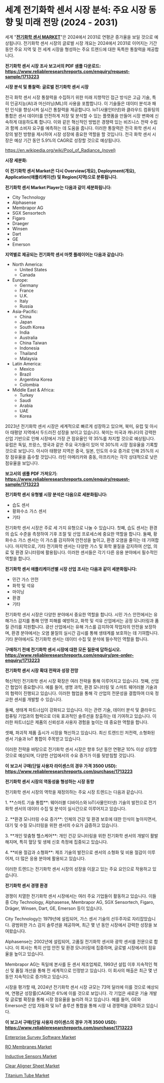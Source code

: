 <p><h1>세계 전기화학 센서 시장 분석: 주요 시장 동향 및 미래 전망 (2024 - 2031)</h1></p><p>세계 "<strong><a href="https://www.reliableresearchreports.com/electrochemical-sensors-r1713223">전기화학 센서 MARKET</a></strong>"은 2024에서 2031로 연평균 증가율을 보일 것으로 예상됩니다. 전기화학 센서 시장의 글로벌 시장 개요는 2024에서 2031로 이어지는 기간 동안 주요 지역 및 전 세계 시장을 형성하는 주요 트렌드에 대한 독특한 통찰력을 제공합니다.</p>
<p><strong>전기화학 센서 시장 조사 보고서의 PDF 샘플 다운로드: <a href="https://www.reliableresearchreports.com/enquiry/request-sample/1713223">https://www.reliableresearchreports.com/enquiry/request-sample/1713223</a></strong></p>
<p><strong>시장 분석 및 통찰력: 글로벌 전기화학 센서 시장</strong></p>
<p><p>전극 화학 센서 시장 통찰력을 수집하기 위한 미래 지향적인 접근 방식은 고급 기술, 특히 인공지능(AI)과 머신러닝(ML)의 사용을 포함합니다. 이 기술들은 데이터 분석과 패턴 인식을 향상시켜 실시간 통찰력을 제공합니다. IoT(사물인터넷)와 클라우드 컴퓨팅의 통합은 센서 데이터를 안전하게 저장 및 분석할 수 있는 플랫폼을 만들어 시장 변화에 신속하게 대응하도록 합니다. 이와 같은 혁신적인 방법은 경쟁력 있는 비즈니스 전략 수립과 함께 소비자 요구를 예측하는 데 도움을 줍니다. 이러한 통찰력은 전극 화학 센서 시장의 발전 방향을 제시하여 시장 성장에 중요한 역할을 할 것입니다. 전극 화학 센서 시장은 예상 기간 동안 5.9%의 CAGR로 성장할 것으로 예상됩니다.</p></p>
<p><a href="%7CAUTHORITHY_DOMAIN_URL%7C">https://en.wikipedia.org/wiki/Pool_of_Radiance_(novel)</a></p>
<p><strong>시장 세분화:</strong></p>
<p><strong>이 전기화학 센서 Market은 다시 Overview(개요), Deployment(개요), Application(애플리케이션) 및 Region(지역)으로 분류됩니다.</strong></p>
<p><strong>전기화학 센서 Market Player는 다음과 같이 세분화됩니다:</strong></p>
<p><ul><li>City Technology</li><li>Alphasense</li><li>Membrapor AG</li><li>SGX Sensortech</li><li>Figaro</li><li>Draeger</li><li>Winsen</li><li>Dart</li><li>GE</li><li>Emerson</li></ul></p>
<p><strong>지역별로 제공되는 전기화학 센서 마켓 플레이어는 다음과 같습니다:</strong></p>
<p><ul>
    <li>
        North America:
        <ul>
            <li>United States</li>
            <li>Canada</li>
        </ul>
    </li>
    <li>
        Europe:
        <ul>
            <li>Germany</li>
            <li>France</li>
            <li>U.K.</li>
            <li>Italy</li>
            <li>Russia</li>
        </ul>
    </li>
    <li>
        Asia-Pacific:
        <ul>
            <li>China</li>
            <li>Japan</li>
            <li>South Korea</li>
            <li>India</li>
            <li>Australia</li>
            <li>China Taiwan</li>
            <li>Indonesia</li>
            <li>Thailand</li>
            <li>Malaysia</li>
        </ul>
    </li>
    <li>
        Latin America:
        <ul>
            <li>Mexico</li>
            <li>Brazil</li>
            <li>Argentina Korea</li>
            <li>Colombia</li>
        </ul>
    </li>
    <li>
        Middle East & Africa:
        <ul>
            <li>Turkey</li>
            <li>Saudi</li>
            <li>Arabia</li>
            <li>UAE</li>
            <li>Korea</li>
        </ul>
    </li>
    </ul></p>
<p><p>2023년 전기화학 센서 시장은 세계적으로 빠르게 성장하고 있으며, 북미, 유럽 및 아시아 태평양 지역에서 두드러진 성장을 보이고 있습니다. 북미는 미국과 캐나다의 강력한 산업 기반으로 인해 시장에서 가장 큰 점유율인 약 35%를 차지할 것으로 예상됩니다. 유럽은 독일, 프랑스, 영국과 같은 주요 국가들이 있어 약 30%의 시장 점유율을 기록할 것으로 보입니다. 아시아 태평양 지역은 중국, 일본, 인도의 수요 증가로 인해 25%의 시장 점유율을 흡수할 것입니다. 라틴 아메리카와 중동, 아프리카는 각각 상대적으로 낮은 점유율을 보입니다.</p></p>
<p><strong>보고서의 샘플 PDF 가져오기: <a href="https://www.reliableresearchreports.com/enquiry/request-sample/1713223">https://www.reliableresearchreports.com/enquiry/request-sample/1713223</a></strong></p>
<p><strong>전기화학 센서 유형별 시장 분석은 다음으로 세분화됩니다:</strong></p>
<p><ul><li>습도 센서</li><li>황화수소 가스 센서</li><li>기타</li></ul></p>
<p><p>전기화학 센서 시장은 주로 세 가지 유형으로 나눌 수 있습니다. 첫째, 습도 센서는 환경의 습도 수준을 측정하여 기후 조절 및 산업 프로세스에 중요한 역할을 합니다. 둘째, 황화수소 가스 센서는 이 가스를 감지하여 안전성을 높이고, 환경 오염을 줄이는 데 기여합니다. 마지막으로, 기타 전기화학 센서는 다양한 가스 및 화학 물질을 감지하여 산업, 의료 및 환경 모니터링에 활용됩니다. 이러한 센서들은 각기 다른 응용 분야에서 필수적인 역할을 합니다.</p></p>
<p><strong>전기화학 센서 애플리케이션별 시장 산업 조사는 다음과 같이 세분화됩니다:</strong></p>
<p><ul><li>민간 가스 안전</li><li>화학 및 석유</li><li>마이닝</li><li>환경</li><li>기타</li></ul></p>
<p><p>전기화학 센서 시장은 다양한 분야에서 중요한 역할을 합니다. 시민 가스 안전에서는 유해가스 감지를 통해 인명 피해를 예방하고, 화학 및 석유 산업에서는 공정 모니터링과 품질 관리를 지원합니다. 광산 산업에서는 유해 가스를 감지하여 작업자의 안전을 보장하며, 환경 분야에서는 오염 물질의 실시간 감시를 통해 생태계를 보호하는 데 기여합니다. 기타 분야에서도 전기화학 센서는 데이터 수집 및 분석에 필수적인 역할을 합니다.</p></p>
<p><strong>구매하기 전에 전기화학 센서 시장에 대한 모든 질문에 답하십시오. <a href="https://www.reliableresearchreports.com/enquiry/pre-order-enquiry/1713223">https://www.reliableresearchreports.com/enquiry/pre-order-enquiry/1713223</a></strong></p>
<p><strong>전기화학 센서 시장 확대 전략과 성장 전망</strong></p>
<p><p>혁신적인 전기화학 센서 시장 확장은 여러 전략을 통해 이루어지고 있습니다. 첫째, 산업 간 협업이 중요합니다. 예를 들어, 생명 과학, 환경 모니터링 및 스마트 웨어러블 기술과의 협력이 진행되고 있습니다. 이러한 협업을 통해 각 산업의 전문성을 결합하여 더욱 정교한 센서를 개발할 수 있습니다.</p><p>둘째, 생태계 파트너십이 강화되고 있습니다. 이는 관련 기술, 데이터 분석 및 클라우드 컴퓨팅 기업과의 협력으로 더욱 효과적인 솔루션을 창출하는 데 기여하고 있습니다. 이러한 파트너십은 제품의 신뢰성과 사용자 경험을 높이는 데 중요한 역할을 합니다.</p><p>셋째, 파괴적 제품 출시가 시장을 혁신하고 있습니다. 최신 트렌드인 저전력, 소형화된 센서 기술과 IoT 통합이 주목받고 있습니다. </p><p>이러한 전략을 바탕으로 전기화학 센서 시장은 향후 5년 동안 연평균 10% 이상 성장할 것으로 예상되며, 다양한 산업에서의 수요 증가가 이를 뒷받침할 것입니다.</p></p>
<p><strong>이 보고서 구매(단일 사용자 라이센스의 경우 가격 3500 USD): <a href="https://www.reliableresearchreports.com/purchase/1713223">https://www.reliableresearchreports.com/purchase/1713223</a></strong></p>
<p><strong>전기화학 센서 시장의 역동성을 형성하는 시장 동향</strong></p>
<p><p>전기화학 센서 시장의 역학을 재정의하는 주요 시장 트렌드는 다음과 같습니다.</p><p>1. **스마트 기술 통합**: 웨어러블 디바이스와 IoT(사물인터넷) 기술의 발전으로 전기화학 센서의 데이터 수집 및 분석이 실시간으로 이루어지고 있습니다.</p><p>2. **환경 모니터링 수요 증가**: 인체의 건강 및 환경 보호에 대한 인식이 높아지면서, 대기 및 수질 모니터링을 위한 센서의 수요가 급증하고 있습니다.</p><p>3. **개인 맞춤형 헬스케어**: 개인 건강 모니터링을 위한 전기화학 센서의 개발이 활발해지며, 특히 혈당 및 생체 신호 측정에 집중되고 있습니다.</p><p>4. **비용 절감과 소형화**: 제조 기술의 발전으로 센서의 소형화 및 비용 절감이 이루어져, 더 많은 응용 분야에 활용되고 있습니다.</p><p>이러한 트렌드는 전기화학 센서 시장의 성장을 이끌고 있는 주요 요인으로 작용하고 있습니다.</p></p>
<p><strong>전기화학 센서 경쟁 환경</strong></p>
<p><p>경쟁이 치열한 전기화학 센서 시장에서는 여러 주요 기업들이 활동하고 있습니다. 이들 중 City Technology, Alphasense, Membrapor AG, SGX Sensortech, Figaro, Dräger, Winsen, Dart, GE, Emerson 등이 있습니다.</p><p>City Technology는 1979년에 설립되어, 가스 센서 기술의 선두주자로 자리잡았습니다. 광범위한 가스 감지 솔루션을 제공하며, 최근 몇 년 동안 시장에서 강력한 성장을 보여왔습니다.</p><p>Alphasense는 2002년에 설립되어, 고품질 전기화학 센서와 광학 센서를 전문으로 합니다. 이 회사는 특히 산업 안전 및 환경 모니터링에 집중하며, 글로벌 시장에서의 점유율을 높이고 있습니다.</p><p>Membrapor AG는 독일에 본사를 둔 센서 제조업체로, 1993년 설립 이후 지속적인 혁신 및 품질 개선을 통해 전 세계적으로 인정받고 있습니다. 이 회사의 매출은 최근 몇 년 동안 지속적으로 증가하고 있습니다.</p><p>시장을 평가할 때, 2024년 전기화학 센서 시장 규모는 73억 달러에 이를 것으로 예상되며, 연평균 성장률(CAGR)은 6%에 이를 것으로 보입니다. 각 기업은 새로운 기술 개발 및 글로벌 확장을 통해 시장 점유율을 늘리려 하고 있습니다. 예를 들어, GE와 Emerson은 산업 자동화 및 IoT 솔루션 통합을 통해 시장 내 경쟁력을 강화하고 있습니다.</p></p>
<p><strong>이 보고서 구매(단일 사용자 라이센스의 경우 가격 3500 USD): <a href="https://www.reliableresearchreports.com/purchase/1713223">https://www.reliableresearchreports.com/purchase/1713223</a></strong></p>
<p><p><a href="https://medium.com/@philipnewman983/what-innovations-and-market-trends-are-shaping-the-enterprise-survey-software-market-2d1f8ab3d787">Enterprise Survey Software Market</a></p><p><a href="https://www.linkedin.com/pulse/global-perspectives-ro-membranes-market-trends-challenges-forecast-jc74c?trackingId=gAkWDDBcQPui5D85p%2Fc6BQ%3D%3D">RO Membranes Market</a></p><p><a href="https://github.com/sofayahoo2023/Market-Research-Report-List-6/blob/main/inductive-sensors-market.md">Inductive Sensors Market</a></p><p><a href="https://issuu.com/reportprime-2/docs/clear-aligner-sheet-market-size-203_f714db274405d9">Clear Aligner Sheet Market</a></p><p><a href="https://www.linkedin.com/pulse/global-titanium-tube-market-trends-insights-growth-opportunities-39lgc?trackingId=CWYPVw5TRXSM1iTttC7ZkQ%3D%3D">Titanium Tube Market</a></p></p>
